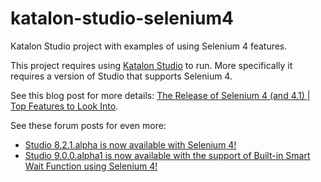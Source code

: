 # katalon-studio-selenium4

Katalon Studio project with examples of using Selenium 4 features.

This project requires using [Katalon Studio](https://katalon.com/katalon-studio/) to run. More specifically it requires a version of Studio that supports Selenium 4. 

See this blog post for more details: [The Release of Selenium 4 (and 4.1) | Top Features to Look Into](https://katalon.com/resources-center/blog/selenium-4-features).

See these forum posts for even more:

* [Studio 8.2.1.alpha is now available with Selenium 4!](https://forum.katalon.com/t/studio-8-2-1-alpha-is-now-available-with-selenium-4/61011)
* [Studio 9.0.0.alpha1 is now available with the support of Built-in Smart Wait Function using Selenium 4!](https://forum.katalon.com/t/studio-9-0-0-alpha1-is-now-available-with-the-support-of-built-in-smart-wait-function-using-selenium-4/67076)
